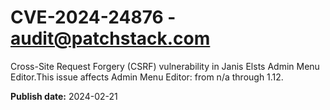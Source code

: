 # CVE-2024-24876 - audit@patchstack.com

Cross-Site Request Forgery (CSRF) vulnerability in Janis Elsts Admin Menu Editor.This issue affects Admin Menu Editor: from n/a through 1.12.



**Publish date:** 2024-02-21
